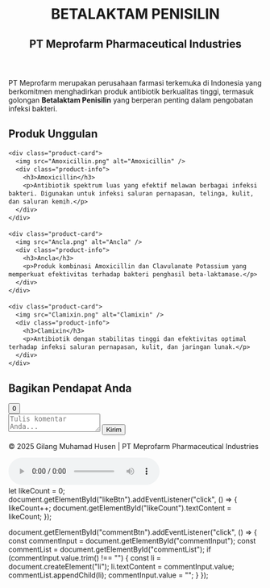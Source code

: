 <!DOCTYPE html>
<html lang="id">
<head>
  <meta charset="UTF-8" />
  <meta name="viewport" content="width=device-width, initial-scale=1.0" />
  <title>Betalaktam Penisilin - PT Meprofarm Pharmaceutical Industries</title>
  <link rel="stylesheet" href="style.css" />
</head>
<body>
  <header class="hero">
    <h1 class="fade-in">BETALAKTAM PENISILIN</h1>
    <h2 class="fade-in delay">PT Meprofarm Pharmaceutical Industries</h2>
  </header>

  <section class="intro">
    <p class="fade-in">
      PT Meprofarm merupakan perusahaan farmasi terkemuka di Indonesia yang berkomitmen menghadirkan produk antibiotik berkualitas tinggi, termasuk golongan <b>Betalaktam Penisilin</b> yang berperan penting dalam pengobatan infeksi bakteri.
    </p>
  </section>

  <section class="products">
    <h2 class="section-title">Produk Unggulan</h2>

    <div class="product-card">
      <img src="Amoxicillin.png" alt="Amoxicillin" />
      <div class="product-info">
        <h3>Amoxicillin</h3>
        <p>Antibiotik spektrum luas yang efektif melawan berbagai infeksi bakteri. Digunakan untuk infeksi saluran pernapasan, telinga, kulit, dan saluran kemih.</p>
      </div>
    </div>

    <div class="product-card">
      <img src="Ancla.png" alt="Ancla" />
      <div class="product-info">
        <h3>Ancla</h3>
        <p>Produk kombinasi Amoxicillin dan Clavulanate Potassium yang memperkuat efektivitas terhadap bakteri penghasil beta-laktamase.</p>
      </div>
    </div>

    <div class="product-card">
      <img src="Clamixin.png" alt="Clamixin" />
      <div class="product-info">
        <h3>Clamixin</h3>
        <p>Antibiotik dengan stabilitas tinggi dan efektivitas optimal terhadap infeksi saluran pernapasan, kulit, dan jaringan lunak.</p>
      </div>
    </div>
  </section>

  <section class="interaction">
    <h2>Bagikan Pendapat Anda</h2>
    <button id="likeBtn"> <span id="likeCount">0</span></button>
    <div class="comment-section">
      <textarea id="commentInput" placeholder="Tulis komentar Anda..."></textarea>
      <button id="commentBtn">Kirim</button>
      <ul id="commentList"></ul>
    </div>
  </section>

  <footer>
    <p>© 2025 Gilang Muhamad Husen | PT Meprofarm Pharmaceutical Industries</p>
    <audio controls autoplay loop>
      <source src="dreams.mp3" type="audio/mpeg" />
    </audio>
  </footer>

  <script src="script.js"></script>
</body>
</html>
let likeCount = 0;
document.getElementById("likeBtn").addEventListener("click", () => {
  likeCount++;
  document.getElementById("likeCount").textContent = likeCount;
});

document.getElementById("commentBtn").addEventListener("click", () => {
  const commentInput = document.getElementById("commentInput");
  const commentList = document.getElementById("commentList");
  if (commentInput.value.trim() !== "") {
    const li = document.createElement("li");
    li.textContent = commentInput.value;
    commentList.appendChild(li);
    commentInput.value = "";
  }
});
